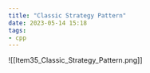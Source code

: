```yaml
---
title: "Classic Strategy Pattern"
date: 2023-05-14 15:18
tags:
- cpp
---
```


![[Item35_Classic_Strategy_Pattern.png]]
